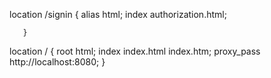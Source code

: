   location /signin {
	alias html;
	index authorization.html;
	
       }

 location / {
            root   html;
           index index.html index.htm;
           proxy_pass http://localhost:8080;
        }
